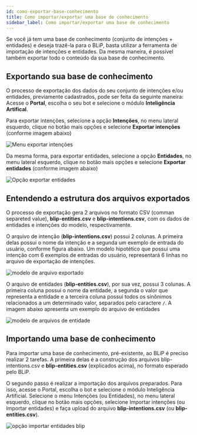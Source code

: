 ```yaml
---
id: como-exportar-base-conhecimento
title: Como importar/exportar uma base de conhecimento
sidebar_label: Como importar/exportar uma base de conhecimento
---
```


Se você já tem uma base de conhecimento (conjunto de intenções + entidades) e deseja trazê-la para o BLiP, basta utilizar a ferramenta de importação de intenções e entidades. Da mesma maneira, é possível também exportar todo o conteúdo da sua base de conhecimento. 

## Exportando sua base de conhecimento

O processo de exportação dos dados do seu conjunto de intenções e/ou entidades, previamente cadastrados, pode ser feita da seguinte maneira: Acesse o **Portal**, escolha o seu bot e selecione o módulo **Inteligência Artifical**.

Para exportar intenções, selecione a opção **Intenções**, no menu lateral esquerdo, clique no botão mais opções e selecione **Exportar intenções** (conforme imagem abaixo)

![Menu exportar intenções](/img/ai/nlp/nlp-como-exportar-base-conhecimento-1.png)<br>

Da mesma forma, para exportar entidades, selecione a opção **Entidades**, no menu lateral esquerdo, clique no botão mais opções e selecione **Exportar entidades** (conforme imagem abaixo)

![Opção exportar entidades](/img/ai/nlp/nlp-como-exportar-base-conhecimento-2.png)<br>

## Entendendo a estrutura dos arquivos exportados

O processo de exportação gera 2 arquivos no formato CSV (comman separeted value), **blip-entities.csv** e **blip-intentions.csv**, com os dados de entidades e intenções do modelo, respectivamente.

O arquivo de intenção (**blip-intentions.csv**) possui 2 colunas. A primeira delas possui o nome da intenção e a segunda um exemplo de entrada do usuário, conforme figura abaixo. Um modelo hipotético que possui uma intenção com 6 exemplos de entradas do usuário, representará 6 linhas no arquivo de exportação de intenções.

![modelo de arquivo exportado](/img/ai/nlp/nlp-como-exportar-base-conhecimento-3.png)<br>

O arquivo de entidades (**blip-entities.csv**), por sua vez, possui 3 colunas. A primeira coluna possui o nome da entidade, a segunda o valor que representa a entidade e a terceira coluna possui todos os sinônimos relacionados a um determinado valor, separados pelo caractere **`/`**. A imagem abaixo apresenta um exemplo do arquivo de entidades 

![modelo de arquivos de entidade](/img/ai/nlp/nlp-como-exportar-base-conhecimento-4.png)<br>

## Importando uma base de conhecimento

Para importar uma base de conhecimento, pré-existente, ao BLiP é preciso realizar 2 tarefas. A primeira delas é a construção dos arquivos blip-intentions.csv e **blip-entities.csv** (explicados acima), no formato esperado pelo BLiP.

O segundo passo é realizar a importação dos arquivos preparados. Para isso, acesse o Portal, escolha o bot e selecione o módulo Inteligência Artificial. Selecione o menu Intenções (ou Entidades), no menu lateral esquerdo, clique no botão mais opções, selecione Importar intenções (ou Importar entidades) e faça upload do arquivo **blip-intentions.csv** (ou **blip-entities.csv**).

![opção importar entidades blip](/img/ai/nlp/nlp-como-exportar-base-conhecimento-5.png)<br>
